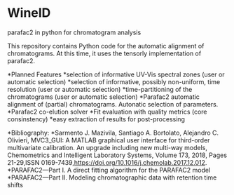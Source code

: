 # WineID
parafac2 in python for chromatogram analysis

This repository contains Python code for the automatic alignment of chromatograms. 
At this time, it uses the tensorly implementation of parafac2. 


*Planned Features
  *selection of informative UV-Vis spectral zones (user or automatic selection)
  *selection of informative, possibly non-uniform, time resolution (user or automatic selection)
  *time-partitioning of the chromatograms (user or automatic selection)
  *Parafac2 automatic alignment of (partial) chromatograms. Autonatic selection of parameters.
  *Parafac2 co-elution solver
  *Fit evaluation with quality metrics (core consinstency)
  *easy extraction of results for post-processing

*Bibliography: 
  *Sarmento J. Mazivila, Santiago A. Bortolato, Alejandro C. Olivieri, MVC3_GUI: A MATLAB graphical user interface for third-order multivariate calibration. An upgrade including new multi-way models, Chemometrics and Intelligent Laboratory Systems, Volume 173, 2018, Pages 21-29,ISSN 0169-7439,https://doi.org/10.1016/j.chemolab.2017.12.012.
 *PARAFAC2—Part I. A direct fitting algorithm for the PARAFAC2 model
 *PARAFAC2—Part II. Modeling chromatographic data with retention time shifts
